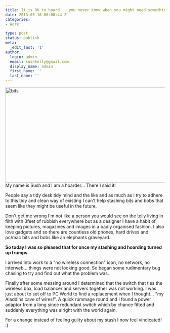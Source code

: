 ```yaml
---
title: It is OK to hoard... you never know when you might need something!
date: 2013-05-16 06:00:44 Z
categories:
- Work

type: post
status: publish
meta:
  _edit_last: '1'
author:
  login: admin
  email: sushkelly@gmail.com
  display_name: admin
  first_name: ''
  last_name: ''
---
```


<p><a href="http://www.sushkelly.co.uk/old/wp-content/uploads/2013/05/bits.jpg"><img class="alignnone size-full wp-image-464" alt="bits" src="{{ site.baseurl }}/assets/bits.jpg" width="1000" height="300" /></a>My name is Sush and I am a hoarder... There I said it!</p>
<p>People say a tidy desk tidy mind and the like and as much as I try to adhere to this tidy and clean way of existing I can't help stashing bits and bobs that seem like they might be useful in the future.</p>
<p>Don't get me wrong I'm not like a person you would see on the telly living in filth with 3feet of rubbish everywhere but as a designer I have a habit of keeping pictures, magazines and images in a badly organised fashion. I also love gadgets and so there are countless old phones, hard drives and pc/mac bits and bobs like an elephants graveyard.</p>
<p><strong>So today I was so pleased that for once my stashing and hoarding turned up trumps.<!--more--></strong></p>
<p>I arrived into work to a "no wireless connection" icon, no network, no interweb... things were not looking good. So began some rudimentary bug chasing to try and find out what the problem was.</p>
<p>Finally after some messing around I determined that the switch that ties the wireless box, load balancer and servers together was not working. I was just about to set off to PC World to find a replacement when I thought... "my Aladdins cave of wires!". A quick rummage round and I found a power adaptor from a long since redundant switch which by chance fitted and suddenly everything was alright with the world again.</p>
<p>For a change instead of feeling guilty about my stash I now feel vindicated! :)</p>
<p>&nbsp;</p>
<p>&nbsp;</p>
